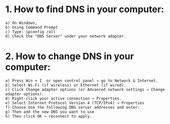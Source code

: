 # 1. How to find DNS in your computer:
    a) On Windows,
    b) Using Command Prompt
    c) Type: ipconfig /all
    d) Check the "DNS Server" under your network adapter.
# 2. How to change DNS in your computer:
    a) Press Win + I  or open control panel → go to Network & Internet.
    b) Select Wi-Fi (if wireless) or Ethernet (if wired).
    c) Click Change adapter options (or Advanced network settings → Change adapter options).
    d) Right-click your active connection → Properties.
    e) Select Internet Protocol Version 4 (TCP/IPv4) → Properties
    f) Choose Use the following DNS server addresses and enter:
    g) Then add the new DNS you want to use
    h) Then click OK → reconnect to apply.
